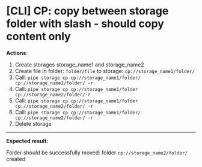 # [CLI] CP: copy between storage folder with slash - should copy content only

**Actions**:
1.  Create storages storage_name1 and storage_name2
2.  Create file in folder: `folder/file` to storage: `cp://storage_name1/folder/`
3.  Call: `pipe storage cp cp://storage_name1/folder/ cp://storage_name2/folder/ -r`
4.	Call: `pipe storage cp cp://storage_name1/folder cp://storage_name2/folder/-r`
5.	Call: `pipe storage cp cp://storage_name1/folder cp://storage_name2/folder/ -r`
6.	Call: `pipe storage cp cp://storage_name1/folder/ cp://storage_name2/folder/ -r`
7.  Delete storage

***
**Expected result:**

Folder should be successfully moved: folder `cp://storage_name2/folder/` created